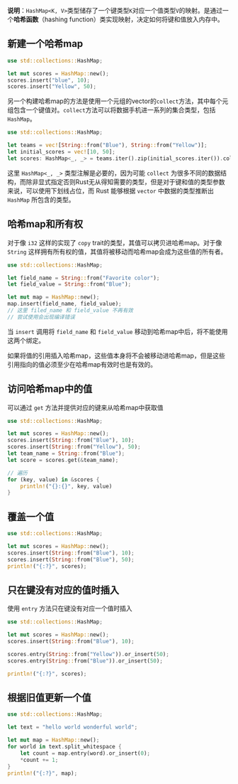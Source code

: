 **说明**：`HashMap<K, V>`类型储存了一个键类型`K`对应一个值类型`V`的映射。是通过一个**哈希函数**（hashing function）类实现映射，决定如何将键和值放入内存中。
## 新建一个哈希map
```rust
use std::collections::HashMap;

let mut scores = HashMap::new();
scores.insert("blue", 10);
scores.insert("Yellow", 50);
```
另一个构建哈希map的方法是使用一个元组的vector的`collect`方法，其中每个元组包含一个键值对。`collect`方法可以将数据手机进一系列的集合类型，包括`HashMap`。
```rust
use std::collections::HashMap;

let teams = vec![String::from("Blue"), String::from("Yellow")];
let initial_scores = vec![10, 50];
let scores: HashMap<_, _> = teams.iter().zip(initial_scores.iter()).collect();
```
这里 `HashMap<_, _>` 类型注解是必要的，因为可能 `collect` 为很多不同的数据结构，而除非显式指定否则Rust无从得知需要的类型，但是对于键和值的类型参数来说，可以使用下划线占位，而 Rust 能够根据 `vector` 中数据的类型推断出 `HashMap` 所包含的类型。
## 哈希map和所有权
对于像 `i32` 这样的实现了 `copy` trait的类型，其值可以拷贝进哈希map。对于像 `String` 这样拥有所有权的值，其值将被移动而哈希map会成为这些值的所有者。
```rust
use std::collections::HashMap;

let field_name = String::from("Favorite color");
let field_value = String::from("Blue");

let mut map = HashMap::new();
map.insert(field_name, field_value);
// 这里 filed_name 和 field_value 不再有效
// 尝试使用会出现编译错误
```
当 `insert` 调用将 `field_name` 和 `field_value` 移动到哈希map中后，将不能使用这两个绑定。

如果将值的引用插入哈希map，这些值本身将不会被移动进哈希map，但是这些引用指向的值必须至少在哈希map有效时也是有效的。
## 访问哈希map中的值
可以通过 `get` 方法并提供对应的键来从哈希map中获取值
```rust
use std::collections::HashMap;

let mut scores = HashMap::new();
scores.insert(String::from("Blue"), 10);
scores.insert(String::from("Yellow"), 50);
let team_name = String::from("Blue");
let score = scores.get(&team_name);

// 遍历
for (key, value) in &scores {
    println!("{}:{}", key, value)
}
```
## 覆盖一个值
```rust
use std::collections::HashMap;

let mut scores = HashMap::new();
scores.insert(String::from("Blue"), 10);
scores.insert(String::from("Blue"), 50);
println!("{:?}", scores);
```
## 只在键没有对应的值时插入
使用 `entry` 方法只在键没有对应一个值时插入
```rust
use std::collections::HashMap;

let mut scores = HashMap::new();
scores.insert(String::from("Blue"), 10);

scores.entry(String::from("Yellow")).or_insert(50);
scores.entry(String::from("Blue")).or_insert(50);

println!("{:?}", scores);
```
## 根据旧值更新一个值
```rust
use std::collections::HashMap;

let text = "hello world wonderful world";

let mut map = HashMap::new();
for world in text.split_whitespace {
    let count = map.entry(word).or_insert(0);
    *count += 1;
}
println!("{:?}", map);
```